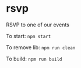 # rsvp
RSVP to one of our events

To start:
`npm start`

To remove lib:
`npm run clean`

To build:
`npm run build`
